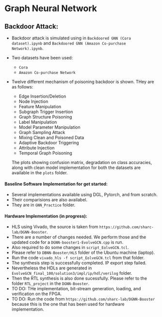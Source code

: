 # Graph Neural Network

## Backdoor Attack:
- Backdoor attack is simulated using in `Backdoored GNN (Cora dataset).ipynb` and `Backdoored GNN (Amazon Co-purchase Network).ipynb`.
- Two datasets have been used:
  - `Cora`
  - `Amazon Co-purchase Network`
- Twelve different mechanism of poisoning backdoor is shown. THey are as follows:
  - Edge Insertion/Deletion
  - Node Injection
  - Feature Manipulation
  - Subgraph Trigger Insertion
  - Graph Structure Poisoning
  - Label Manipulation
  - Model Parameter Manipulation
  - Graph Sampling Attack
  - Mixing Clean and Poisoned Data
  - Adaptive Backdoor Triggering
  - Attribute Injection
  - Temporal Graph Poisoning
  
  The plots showing confusion matrix, degradation on class accuracies, along with clean model implementation for both the datasets are available in the `plots` folder.

#### Baseline Software Implementation for get started:
- Several implementations available using DGL, Pytorch, and from scratch.
- Their comparisions are also availabel.
- They are in `GNN_Practice` folder.

#### Hardware Implementation (in progress):
- HLS using Vivado, the source is taken from `https://github.com/sharc-lab/DGNN-Booster`.
- There are a number of changes needed. We perform those and the updated code for a `DGNN-booster1-EvolveGCN.cpp` is run.
- Also required to do some changes in `script_EolveGCN.tcl`.
- Please refer to `DBNN-Booster/HLS` folder of the Ubuntu machine (laptop).
- Run the code `vivado_hls -f script_EolveGCN.tcl` from that folder.
- The synthesis step is successfully completed. IP export step failed.
- Nevertheless the HDLs are generated in `EvolveGCN_final_100/solution3/impl/ip/hdl/verilog` folder.
- Then the RTL synthesis is also done sucessfully. Please refer to the folder `RTL_project` in the `DGNN-Booster`.
- TO DO: THe implementation, bit-stream generation, loading, and verification on the FPGA.
- TO DO: Run the code from `https://github.com/sharc-lab/DGNN-Booster`  because this is the one that has been used for hardware implementation.
